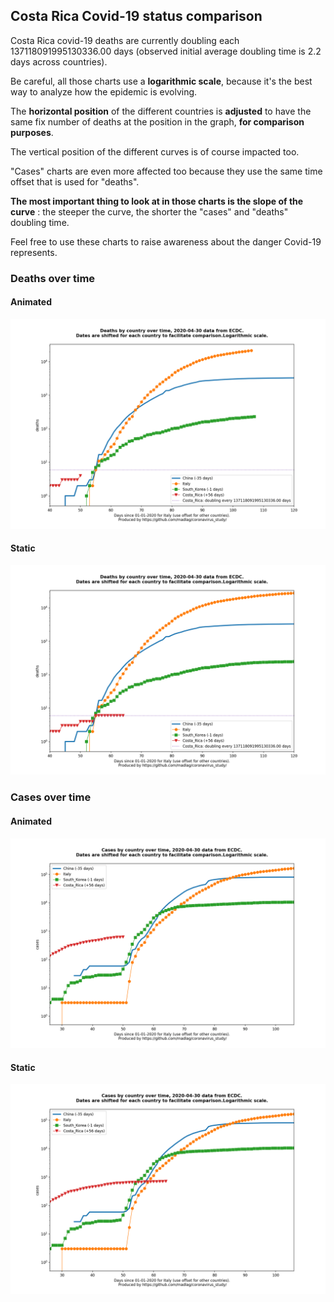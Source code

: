## Costa Rica Covid-19 status comparison 

Costa Rica covid-19 deaths are currently doubling each 137118091995130336.00 days (observed initial average doubling time is 2.2 days across countries).



Be careful, all those charts use a **logarithmic scale**, because it's the best way to analyze how the epidemic is evolving.
 
The **horizontal position** of the different countries is **adjusted** to have the same fix number of deaths at the position in the graph, **for comparison purposes**.

The vertical position of the different curves is of course impacted too.

"Cases" charts are even more affected too because they use the same time offset that is used for "deaths".

**The most important thing to look at in those charts is the slope of the curve** : the steeper the curve, the shorter the "cases" and "deaths" doubling time.

Feel free to use these charts to raise awareness about the danger Covid-19 represents. 


 
### Deaths over time
 
#### Animated
![Costa Rica covid-19 deaths animated chart](https://raw.githubusercontent.com/madlag/coronavirus_study/master/notebooks/graphs/2020-04-30/countries/Costa_Rica/2020-04-30_Costa_Rica_deaths.gif "Costa Rica covid-19 deaths animated chart")   
 
#### Static
![Costa Rica covid-19 deaths static chart](https://raw.githubusercontent.com/madlag/coronavirus_study/master/notebooks/graphs/2020-04-30/countries/Costa_Rica/2020-04-30_Costa_Rica_deaths.png "Costa Rica covid-19 deaths static chart")   

 
### Cases over time
 
#### Animated
![Costa Rica covid-19 cases animated chart](https://raw.githubusercontent.com/madlag/coronavirus_study/master/notebooks/graphs/2020-04-30/countries/Costa_Rica/2020-04-30_Costa_Rica_cases.gif "Costa Rica covid-19 cases animated chart")   
 
#### Static
![Costa Rica covid-19 cases static chart](https://raw.githubusercontent.com/madlag/coronavirus_study/master/notebooks/graphs/2020-04-30/countries/Costa_Rica/2020-04-30_Costa_Rica_cases.png "Costa Rica covid-19 cases static chart")   

